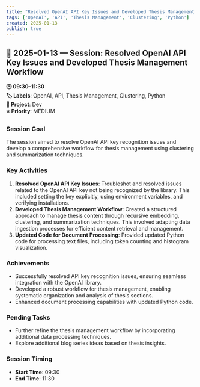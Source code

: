 ```yaml
---
title: "Resolved OpenAI API Key Issues and Developed Thesis Management Workflow"
tags: ['OpenAI', 'API', 'Thesis Management', 'Clustering', 'Python']
created: 2025-01-13
publish: true
---
```


## 📅 2025-01-13 — Session: Resolved OpenAI API Key Issues and Developed Thesis Management Workflow

**🕒 09:30–11:30**  
**🏷️ Labels**: OpenAI, API, Thesis Management, Clustering, Python  
**📂 Project**: Dev  
**⭐ Priority**: MEDIUM  


### Session Goal
The session aimed to resolve OpenAI API key recognition issues and develop a comprehensive workflow for thesis management using clustering and summarization techniques.

### Key Activities
1. **Resolved OpenAI API Key Issues**: Troubleshot and resolved issues related to the OpenAI API key not being recognized by the library. This included setting the key explicitly, using environment variables, and verifying installations.
2. **Developed Thesis Management Workflow**: Created a structured approach to manage thesis content through recursive embedding, clustering, and summarization techniques. This involved adapting data ingestion processes for efficient content retrieval and management.
3. **Updated Code for Document Processing**: Provided updated Python code for processing text files, including token counting and histogram visualization.

### Achievements
- Successfully resolved API key recognition issues, ensuring seamless integration with the OpenAI library.
- Developed a robust workflow for thesis management, enabling systematic organization and analysis of thesis sections.
- Enhanced document processing capabilities with updated Python code.

### Pending Tasks
- Further refine the thesis management workflow by incorporating additional data processing techniques.
- Explore additional blog series ideas based on thesis insights.

### Session Timing
- **Start Time**: 09:30
- **End Time**: 11:30
